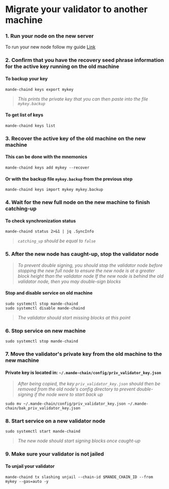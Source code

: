 # Migrate your validator to another machine

### 1. Run your node on the new server
To run your new node follow my guide [Link]([https://github.com/kj89/testnet_manuals/blob/main/mande/README.md](https://github.com/appieasahbie/mande))

### 2. Confirm that you have the recovery seed phrase information for the active key running on the old machine

#### To backup your key
```
mande-chaind keys export mykey
```
> _This prints the private key that you can then paste into the file `mykey.backup`_

#### To get list of keys
```
mande-chaind keys list
```

### 3. Recover the active key of the old machine on the new machine

#### This can be done with the mnemonics
```
mande-chaind keys add mykey --recover
```

#### Or with the backup file `mykey.backup` from the previous step
```
mande-chaind keys import mykey mykey.backup
```

### 4. Wait for the new full node on the new machine to finish catching-up

#### To check synchronization status
```
mande-chaind status 2>&1 | jq .SyncInfo
```
> _`catching_up` should be equal to `false`_

### 5. After the new node has caught-up, stop the validator node

> _To prevent double signing, you should stop the validator node before stopping the new full node to ensure the new node is at a greater block height than the validator node_
> _If the new node is behind the old validator node, then you may double-sign blocks_

#### Stop and disable service on old machine
```
sudo systemctl stop mande-chaind
sudo systemctl disable mande-chaind
```
> _The validator should start missing blocks at this point_

### 6. Stop service on new machine
```
sudo systemctl stop mande-chaind
```

### 7. Move the validator's private key from the old machine to the new machine
#### Private key is located in: `~/.mande-chain/config/priv_validator_key.json`

> _After being copied, the key `priv_validator_key.json` should then be removed from the old node's config directory to prevent double-signing if the node were to start back up_
```
sudo mv ~/.mande-chain/config/priv_validator_key.json ~/.mande-chain/bak_priv_validator_key.json
```

### 8. Start service on a new validator node
```
sudo systemctl start mande-chaind
```
> _The new node should start signing blocks once caught-up_

### 9. Make sure your validator is not jailed
#### To unjail your validator
```
mande-chaind tx slashing unjail --chain-id $MANDE_CHAIN_ID --from mykey --gas=auto -y
```
